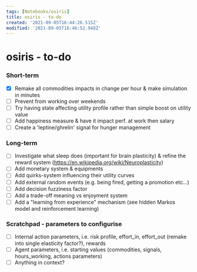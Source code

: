 ```yaml
---
tags: [Notebooks/osiris]
title: osiris - to-do
created: '2021-09-05T16:44:26.515Z'
modified: '2021-09-05T16:46:52.948Z'
---
```


# osiris - to-do
### Short-term
+ [x] Remake all commodities impacts in change per hour & make simulation in minutes
+ [ ] Prevent from working over weekends
+ [ ] Try having state affecting utility profile rather than simple boost on utility value
+ [ ] Add happiness measure & have it impact perf. at work then salary
+ [ ] Create a 'leptine/ghrelin' signal for hunger management

### Long-term
+ [ ] Investigate what sleep does (important for brain plasticity) & refine the reward system (https://en.wikipedia.org/wiki/Neuroplasticity)
+ [ ] Add monetary system & equipments
+ [ ] Add quirks-system influencing their utility curves
+ [ ] Add external random events (e.g. being fired, getting a promotion etc...)
+ [ ] Add decision fuzziness factor
+ [ ] Add a trade-off meaning vs enjoyment system
+ [ ] Add a "learning from experience" mechanism (see hidden Markos model and reinforcement learning)

### Scratchpad - parameters to configurise
+ [ ] Internal action parameters, i.e.  risk profile, effort_in, effort_out (remake into single elasticity factor?), rewards
+ [ ] Agent parameters, i.e. starting values (commodities, signals, hours_working, actions parameters)
+ [ ] Anything in context?